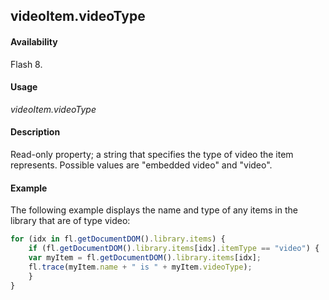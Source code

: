 ## videoItem.videoType

#### Availability

Flash 8.

#### Usage

*videoItem.videoType*

#### Description

Read-only property; a string that specifies the type of video the item represents. Possible values are "embedded video"
and "video".

#### Example

The following example displays the name and type of any items in the library that are of type video:

```javascript
for (idx in fl.getDocumentDOM().library.items) {
    if (fl.getDocumentDOM().library.items[idx].itemType == "video") { 
    var myItem = fl.getDocumentDOM().library.items[idx]; 
    fl.trace(myItem.name + " is " + myItem.videoType);
    }
}

```